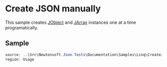 ﻿# Create JSON manually

This sample creates [JObject](/API/newtonsoft/json/linq/jobject/) and [JArray](/API/newtonsoft/json/linq/jarray/) instances one at a time programatically.

## Sample

```csharp Usage
source: ..\Src\Newtonsoft.Json.Tests\Documentation\Samples\Linq\CreateJsonManually.cs
region: Usage
```
